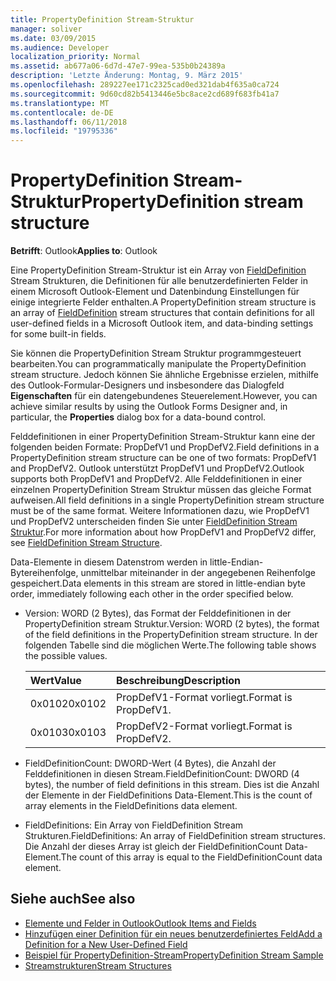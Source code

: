 ```yaml
---
title: PropertyDefinition Stream-Struktur
manager: soliver
ms.date: 03/09/2015
ms.audience: Developer
localization_priority: Normal
ms.assetid: ab677a06-6d7d-47e7-99ea-535b0b24389a
description: 'Letzte Änderung: Montag, 9. März 2015'
ms.openlocfilehash: 289227ee171c2325cad0ed321dab4f635a0ca724
ms.sourcegitcommit: 9d60cd82b5413446e5bc8ace2cd689f683fb41a7
ms.translationtype: MT
ms.contentlocale: de-DE
ms.lasthandoff: 06/11/2018
ms.locfileid: "19795336"
---
```

# <a name="propertydefinition-stream-structure"></a><span data-ttu-id="ef598-103">PropertyDefinition Stream-Struktur</span><span class="sxs-lookup"><span data-stu-id="ef598-103">PropertyDefinition stream structure</span></span>

<span data-ttu-id="ef598-104">**Betrifft**: Outlook</span><span class="sxs-lookup"><span data-stu-id="ef598-104">**Applies to**: Outlook</span></span> 
  
<span data-ttu-id="ef598-105">Eine PropertyDefinition Stream-Struktur ist ein Array von [FieldDefinition](fielddefinition-stream-structure.md) Stream Strukturen, die Definitionen für alle benutzerdefinierten Felder in einem Microsoft Outlook-Element und Datenbindung Einstellungen für einige integrierte Felder enthalten.</span><span class="sxs-lookup"><span data-stu-id="ef598-105">A PropertyDefinition stream structure is an array of [FieldDefinition](fielddefinition-stream-structure.md) stream structures that contain definitions for all user-defined fields in a Microsoft Outlook item, and data-binding settings for some built-in fields.</span></span> 
  
<span data-ttu-id="ef598-106">Sie können die PropertyDefinition Stream Struktur programmgesteuert bearbeiten.</span><span class="sxs-lookup"><span data-stu-id="ef598-106">You can programmatically manipulate the PropertyDefinition stream structure.</span></span> <span data-ttu-id="ef598-107">Jedoch können Sie ähnliche Ergebnisse erzielen, mithilfe des Outlook-Formular-Designers und insbesondere das Dialogfeld **Eigenschaften** für ein datengebundenes Steuerelement.</span><span class="sxs-lookup"><span data-stu-id="ef598-107">However, you can achieve similar results by using the Outlook Forms Designer and, in particular, the **Properties** dialog box for a data-bound control.</span></span> 
  
<span data-ttu-id="ef598-108">Felddefinitionen in einer PropertyDefinition Stream-Struktur kann eine der folgenden beiden Formate: PropDefV1 und PropDefV2.</span><span class="sxs-lookup"><span data-stu-id="ef598-108">Field definitions in a PropertyDefinition stream structure can be one of two formats: PropDefV1 and PropDefV2.</span></span> <span data-ttu-id="ef598-109">Outlook unterstützt PropDefV1 und PropDefV2.</span><span class="sxs-lookup"><span data-stu-id="ef598-109">Outlook supports both PropDefV1 and PropDefV2.</span></span> <span data-ttu-id="ef598-110">Alle Felddefinitionen in einer einzelnen PropertyDefinition Stream Struktur müssen das gleiche Format aufweisen.</span><span class="sxs-lookup"><span data-stu-id="ef598-110">All field definitions in a single PropertyDefinition stream structure must be of the same format.</span></span> <span data-ttu-id="ef598-111">Weitere Informationen dazu, wie PropDefV1 und PropDefV2 unterscheiden finden Sie unter [FieldDefinition Stream Struktur](fielddefinition-stream-structure.md).</span><span class="sxs-lookup"><span data-stu-id="ef598-111">For more information about how PropDefV1 and PropDefV2 differ, see [FieldDefinition Stream Structure](fielddefinition-stream-structure.md).</span></span>
  
<span data-ttu-id="ef598-112">Data-Elemente in diesem Datenstrom werden in little-Endian-Bytereihenfolge, unmittelbar miteinander in der angegebenen Reihenfolge gespeichert.</span><span class="sxs-lookup"><span data-stu-id="ef598-112">Data elements in this stream are stored in little-endian byte order, immediately following each other in the order specified below.</span></span>
  
- <span data-ttu-id="ef598-113">Version: WORD (2 Bytes), das Format der Felddefinitionen in der PropertyDefinition stream Struktur.</span><span class="sxs-lookup"><span data-stu-id="ef598-113">Version: WORD (2 bytes), the format of the field definitions in the PropertyDefinition stream structure.</span></span> <span data-ttu-id="ef598-114">In der folgenden Tabelle sind die möglichen Werte.</span><span class="sxs-lookup"><span data-stu-id="ef598-114">The following table shows the possible values.</span></span>
    
    |<span data-ttu-id="ef598-115">**Wert**</span><span class="sxs-lookup"><span data-stu-id="ef598-115">**Value**</span></span>|<span data-ttu-id="ef598-116">**Beschreibung**</span><span class="sxs-lookup"><span data-stu-id="ef598-116">**Description**</span></span>|
    |:-----|:-----|
    |<span data-ttu-id="ef598-117">0x0102</span><span class="sxs-lookup"><span data-stu-id="ef598-117">0x0102</span></span>  <br/> |<span data-ttu-id="ef598-118">PropDefV1-Format vorliegt.</span><span class="sxs-lookup"><span data-stu-id="ef598-118">Format is PropDefV1.</span></span>  <br/> |
    |<span data-ttu-id="ef598-119">0x0103</span><span class="sxs-lookup"><span data-stu-id="ef598-119">0x0103</span></span>  <br/> |<span data-ttu-id="ef598-120">PropDefV2-Format vorliegt.</span><span class="sxs-lookup"><span data-stu-id="ef598-120">Format is PropDefV2.</span></span>  <br/> |
   
- <span data-ttu-id="ef598-121">FieldDefinitionCount: DWORD-Wert (4 Bytes), die Anzahl der Felddefinitionen in diesen Stream.</span><span class="sxs-lookup"><span data-stu-id="ef598-121">FieldDefinitionCount: DWORD (4 bytes), the number of field definitions in this stream.</span></span> <span data-ttu-id="ef598-122">Dies ist die Anzahl der Elemente in der FieldDefinitions Data-Element.</span><span class="sxs-lookup"><span data-stu-id="ef598-122">This is the count of array elements in the FieldDefinitions data element.</span></span>
    
- <span data-ttu-id="ef598-123">FieldDefinitions: Ein Array von FieldDefinition Stream Strukturen.</span><span class="sxs-lookup"><span data-stu-id="ef598-123">FieldDefinitions: An array of FieldDefinition stream structures.</span></span> <span data-ttu-id="ef598-124">Die Anzahl der dieses Array ist gleich der FieldDefinitionCount Data-Element.</span><span class="sxs-lookup"><span data-stu-id="ef598-124">The count of this array is equal to the FieldDefinitionCount data element.</span></span>
    
## <a name="see-also"></a><span data-ttu-id="ef598-125">Siehe auch</span><span class="sxs-lookup"><span data-stu-id="ef598-125">See also</span></span>

- [<span data-ttu-id="ef598-126">Elemente und Felder in Outlook</span><span class="sxs-lookup"><span data-stu-id="ef598-126">Outlook Items and Fields</span></span>](outlook-items-and-fields.md)
- [<span data-ttu-id="ef598-127">Hinzufügen einer Definition für ein neues benutzerdefiniertes Feld</span><span class="sxs-lookup"><span data-stu-id="ef598-127">Add a Definition for a New User-Defined Field</span></span>](how-to-add-a-definition-for-a-new-user-defined-field.md)
- [<span data-ttu-id="ef598-128">Beispiel für PropertyDefinition-Stream</span><span class="sxs-lookup"><span data-stu-id="ef598-128">PropertyDefinition Stream Sample</span></span>](propertydefinition-stream-sample.md)
- [<span data-ttu-id="ef598-129">Streamstrukturen</span><span class="sxs-lookup"><span data-stu-id="ef598-129">Stream Structures</span></span>](stream-structures.md)

